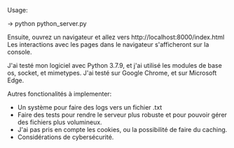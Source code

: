 Usage:

-> python python_server.py

Ensuite, ouvrez un navigateur et allez vers http://localhost:8000/index.html
Les interactions avec les pages dans le navigateur s'afficheront sur la console.

J'ai testé mon logiciel avec Python 3.7.9, et j'ai utilisé les modules de base os, socket, et mimetypes.
J'ai testé sur Google Chrome, et sur Microsoft Edge.

Autres fonctionalités à implementer:

- Un système pour faire des logs vers un fichier .txt
- Faire des tests pour rendre le serveur plus robuste et pour pouvoir gérer
  des fichiers plus volumineux.
- J'ai pas pris en compte les cookies, ou la possibilité de faire du caching.
- Considérations de cybersécurité. 
